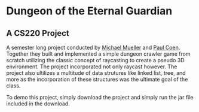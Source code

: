 # Dungeon of the Eternal Guardian
## A CS220 Project

A semester long project conducted by [Michael Mueller](https://github.com/mmueller536) and [Paul Coen](https://github.com/IotaDraconis). Together they built and implemented a simple dungeon crawler game from scratch utilizing the classic concept of raycasting to create a pseudo 3D environment. The project incorporated not only raycast however. The project also ultilizes a multitude of data strutures like linked list, tree, and more as the incorporation of these structures was the ultimate goal of the class.

To demo this project, simply download the project and simply run the jar file included in the download.
